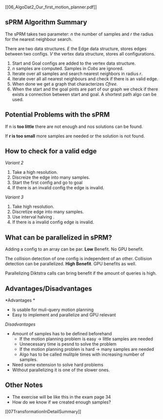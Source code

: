 [[06_AlgoDat2_Our_first_motion_planner.pdf]]


## sPRM Algorithm Summary 
The sPRM takes two parameter: *n* the number of samples and *r* the radius for the nearest neighbour search. 

There are two data structures. 
*E* the Edge data structure, stores edges between two configs.
*V* the vertex data structure, stores all configurations.

1. Start and Goal configs are added to the vertex data structure. 
2. *n* samples are computed. Samples in *Cobs* are ignored. 
3. Iterate over all samples and search nearest neighbors in radius *r*.
4. Iterate over all all nearest neighbours and check if there is an valid edge. 
5. When done we get a graph that characterizes *Cfree.*
6. When the start and the goal pints are part of our graph we check if there exists a connection between start and goal. A shortest path algo can be used. 

## Potential Problems with the sPRM
If n is **too little** there are not enough and nos solutions can be found.

If **r is too small** more samples are needed or the solution is not found. 

## How to check for a valid edge 
*Variant 2* 
1. Take a high resolution.
2. Discreize the edge into many samples. 
3. Start the first config and go to goal 
4. If there is an invalid config the edge is invalid. 

*Variant 3*
1. Take high resolution. 
2. Discretize edge into many samples. 
3. Use interval halving .
4. If there is a invalid config edge is invalid.

## What can be parallelized in sPRM?
Adding a config to an array can be par. 
**Low** Benefit. No GPU benefit. 

The collision detection of one config is independent of an other. Collision detection can be parallelized. 
**High Benefit**. GPU benefits as well. 

Parallelizing Diktstra calls can bring benefit if the amount of queries is high.

## Advantages/Disadvantages
*Advantages *
- Is usable for muli-query motion planning 
- Easy to implement and parallelize and GPU relevant 

*Disadvantages*
- Amount of samples has to be defined beforehand 
	- If the motion planning problem is easy -> little samples are needed 
	- Unnecessary time is pesnd to solve the problem 
	- If the motion planning problen is hard -> many samples are needed 
	- Algo has to be called mulitple times with increasing number of samples. 
- Need some extension to solve hard problems 
- Without parallelizing it is one of the slower ones. 


##  Other Notes 
- The exercise will be like this in the exam page 34
- How do we know if we created enough samples?

[[07TransformationInDetailSummary]]